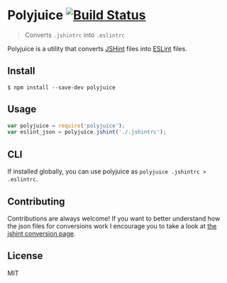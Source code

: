 # Polyjuice [![Build Status](https://travis-ci.org/brenolf/polyjuice.svg)](https://travis-ci.org/brenolf/polyjuice)
> Converts `.jshintrc` into `.eslintrc`

Polyjuice is a utility that converts [JSHint](http://jshint.com/) files into [ESLint](http://eslint.org/) files.

## Install
`$ npm install --save-dev polyjuice`

## Usage
```js
var polyjuice = require('polyjuice');
var eslint_json = polyjuice.jshint('./.jshintrc');
```

## CLI
If installed globally, you can use polyjuice as `polyjuice .jshintrc > .eslintrc`.

## Contributing
Contributions are always welcome! If you want to better understand how the json files for conversions work I encourage you to take a look at [the jshint conversion page](/doc/JSHINT.md).

## License
MIT
